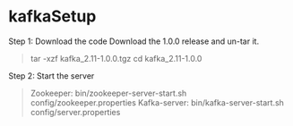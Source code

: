 # kafkaSetup

Step 1: Download the code
Download the 1.0.0 release and un-tar it.
 > tar -xzf kafka_2.11-1.0.0.tgz
 > cd kafka_2.11-1.0.0
 
Step 2: Start the server
  > Zookeeper: bin/zookeeper-server-start.sh config/zookeeper.properties
  > Kafka-server: bin/kafka-server-start.sh config/server.properties

  
